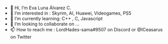 - 👋 Hi, I’m Eva Luna Álvarez C.
- 👀 I’m interested in : Skyrim, AI, Huawei, Videogames, PS5
- 🌱 I’m currently learning: C++ , C, Javascript
- 💞️ I’m looking to collaborate on ...
- 📫 How to reach me : LordHades-sama#9507 on Discord or @ICeasarus on Twitter

<!---
lordvlads77/lordvlads77 is a ✨ special ✨ repository because its `README.md` (this file) appears on your GitHub profile.
You can click the Preview link to take a look at your changes.
--->

